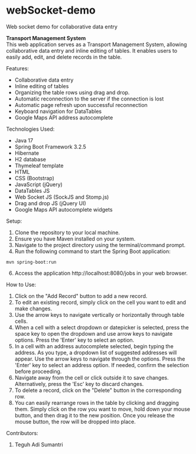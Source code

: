 # webSocket-demo
Web socket demo for collaborative data entry

**Transport Management System**<br>
This web application serves as a Transport Management System, allowing collaborative data entry and inline editing of tables. It enables users to easily add, edit, and delete records in the table.

Features:
* Collaborative data entry
* Inline editing of tables
* Organizing the table rows using drag and drop.
* Automatic reconnection to the server if the connection is lost
* Automatic page refresh upon successful reconnection
* Keyboard navigation for DataTables
* Google Maps API address autocomplete

Technologies Used:
*	Java 17
*	Spring Boot Framework 3.2.5
*	Hibernate
*	H2 database
*	Thymeleaf template
*	HTML
*	CSS (Bootstrap)
*	JavaScript (jQuery)
*	DataTables JS
*	Web Socket JS (SockJS and Stomp.js)
*	Drag and drop JS (jQuery UI)
*	Google Maps API autocomplete widgets

Setup:
1.	Clone the repository to your local machine.
2.	Ensure you have Maven installed on your system.
3.	Navigate to the project directory using the terminal/command prompt.
4.	Run the following command to start the Spring Boot application:
```shell
mvn spring-boot:run
```
6.	Access the application http://localhost:8080/jobs in your web browser.

How to Use:
1.	Click on the "Add Record" button to add a new record.
2.	To edit an existing record, simply click on the cell you want to edit and make changes.
3.	Use the arrow keys to navigate vertically or horizontally through table cells.
4.	When a cell with a select dropdown or datepicker is selected, press the space key to open the dropdown and use arrow keys to navigate options. Press the 'Enter' key to select an option.
5.	In a cell with an address autocomplete selected, begin typing the address. As you type, a dropdown list of suggested addresses will appear. Use the arrow keys to navigate through the options. Press the 'Enter' key to select an address option. If needed, confirm the selection before proceeding.
6.	Navigate away from the cell or click outside it to save changes. Alternatively, press the 'Esc' key to discard changes.
7.	To delete a record, click on the "Delete" button in the corresponding row.
8.	You can easily rearrange rows in the table by clicking and dragging them. Simply click on the row you want to move, hold down your mouse button, and then drag it to the new position. Once you release the mouse button, the row will be dropped into place.

Contributors:
1.	Teguh Adi Sumantri
